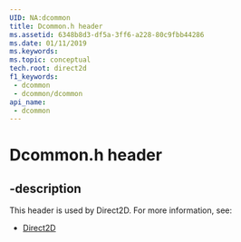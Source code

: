 ```yaml
---
UID: NA:dcommon
title: Dcommon.h header
ms.assetid: 6348b8d3-df5a-3ff6-a228-80c9fbb44286
ms.date: 01/11/2019
ms.keywords: 
ms.topic: conceptual
tech.root: direct2d
f1_keywords:
 - dcommon
 - dcommon/dcommon
api_name:
 - dcommon
---
```


# Dcommon.h header


## -description

This header is used by Direct2D. For more information, see:

- [Direct2D](../_direct2d/index.md)

